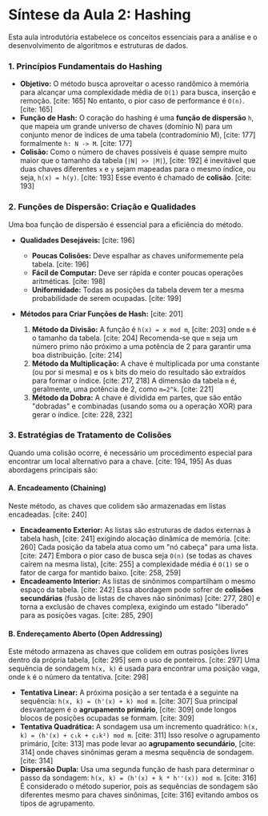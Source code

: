 # Síntese da Aula 2: Hashing

Esta aula introdutória estabelece os conceitos essenciais para a análise e o desenvolvimento de algoritmos e estruturas de dados.

### 1. Princípios Fundamentais do Hashing

* **Objetivo:** O método busca aproveitar o acesso randômico à memória para alcançar uma complexidade média de `O(1)` para busca, inserção e remoção. [cite: 165] No entanto, o pior caso de performance é `O(n)`. [cite: 165]
* **Função de Hash:** O coração do hashing é uma **função de dispersão** `h`, que mapeia um grande universo de chaves (domínio N) para um conjunto menor de índices de uma tabela (contradomínio M), [cite: 177] formalmente `h: N -> M`. [cite: 177]
* **Colisão:** Como o número de chaves possíveis é quase sempre muito maior que o tamanho da tabela (`|N| >> |M|`), [cite: 192] é inevitável que duas chaves diferentes `x` e `y` sejam mapeadas para o mesmo índice, ou seja, `h(x) = h(y)`. [cite: 193] Esse evento é chamado de **colisão**. [cite: 193]

### 2. Funções de Dispersão: Criação e Qualidades

Uma boa função de dispersão é essencial para a eficiência do método.

* **Qualidades Desejáveis:** [cite: 196]
    * **Poucas Colisões:** Deve espalhar as chaves uniformemente pela tabela. [cite: 196]
    * **Fácil de Computar:** Deve ser rápida e conter poucas operações aritméticas. [cite: 198]
    * **Uniformidade:** Todas as posições da tabela devem ter a mesma probabilidade de serem ocupadas. [cite: 199]

* **Métodos para Criar Funções de Hash:** [cite: 201]
    1.  **Método da Divisão:** A função é `h(x) = x mod m`, [cite: 203] onde `m` é o tamanho da tabela. [cite: 204] Recomenda-se que `m` seja um número primo não próximo a uma potência de 2 para garantir uma boa distribuição. [cite: 214]
    2.  **Método da Multiplicação:** A chave é multiplicada por uma constante (ou por si mesma) e os `k` bits do meio do resultado são extraídos para formar o índice. [cite: 217, 218] A dimensão da tabela `m` é, geralmente, uma potência de 2, como `m=2^k`. [cite: 221]
    3.  **Método da Dobra:** A chave é dividida em partes, que são então "dobradas" e combinadas (usando soma ou a operação XOR) para gerar o índice. [cite: 228, 232]

### 3. Estratégias de Tratamento de Colisões

Quando uma colisão ocorre, é necessário um procedimento especial para encontrar um local alternativo para a chave. [cite: 194, 195] As duas abordagens principais são:

#### A. Encadeamento (Chaining)

Neste método, as chaves que colidem são armazenadas em listas encadeadas. [cite: 240]

* **Encadeamento Exterior:** As listas são estruturas de dados externas à tabela hash, [cite: 241] exigindo alocação dinâmica de memória. [cite: 260] Cada posição da tabela atua como um "nó cabeça" para uma lista. [cite: 247] Embora o pior caso de busca seja `O(n)` (se todas as chaves caírem na mesma lista), [cite: 255] a complexidade média é `O(1)` se o fator de carga for mantido baixo. [cite: 258, 259]
* **Encadeamento Interior:** As listas de sinônimos compartilham o mesmo espaço da tabela. [cite: 242] Essa abordagem pode sofrer de **colisões secundárias** (fusão de listas de chaves não sinônimas) [cite: 277, 280] e torna a exclusão de chaves complexa, exigindo um estado "liberado" para as posições vagas. [cite: 285, 290]

#### B. Endereçamento Aberto (Open Addressing)

Este método armazena as chaves que colidem em outras posições livres dentro da própria tabela, [cite: 295] sem o uso de ponteiros. [cite: 297] Uma sequência de sondagem `h(x, k)` é usada para encontrar uma posição vaga, onde `k` é o número da tentativa. [cite: 298]

* **Tentativa Linear:** A próxima posição a ser tentada é a seguinte na sequência: `h(x, k) = (h'(x) + k) mod m`. [cite: 307] Sua principal desvantagem é o **agrupamento primário**, [cite: 309] onde longos blocos de posições ocupadas se formam. [cite: 309]
* **Tentativa Quadrática:** A sondagem usa um incremento quadrático: `h(x, k) = (h'(x) + c₁k + c₂k²) mod m`. [cite: 311] Isso resolve o agrupamento primário, [cite: 313] mas pode levar ao **agrupamento secundário**, [cite: 314] onde chaves sinônimas geram a mesma sequência de sondagem. [cite: 314]
* **Dispersão Dupla:** Usa uma segunda função de hash para determinar o passo da sondagem: `h(x, k) = (h'(x) + k * h''(x)) mod m`. [cite: 316] É considerado o método superior, pois as sequências de sondagem são diferentes mesmo para chaves sinônimas, [cite: 316] evitando ambos os tipos de agrupamento.